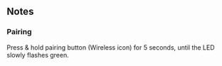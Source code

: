 <!-- Notes BEGIN: You can edit here. Add "## Notes" headline if not already present. -->
## Notes
### Pairing
Press & hold pairing button (Wireless icon) for 5 seconds, until the LED slowly flashes green.
<!-- Notes END: Do not edit below this line -->
